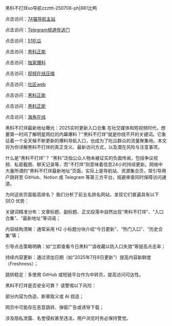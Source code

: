 黑料不打烊so导航zzzttt-250708-ph|881比鸭

点击访问：<a href="https://74mao.com/">74猫导航主站</a>

点击访问：<a href="https://74mao.com/">Telegram频道传送门</a>

点击访问：<a href="https://ji333.pages.dev/">51吃瓜</a>

点击访问：<a href="https://ji99.pages.dev/">黑料正能</a>

点击访问：<a href="https://gdas.pages.dev/">独家爆料</a>

点击访问：<a href="https://jha.pages.dev/">视频在线压缩</a>

点击访问：<a href="https://sdbsd.pages.dev/">社区web</a>

点击访问：<a href="https://gbs-3wd.pages.dev/">黑料正能</a>

点击访问：<a href="https://sdfsh.pages.dev/">黑料正能</a>

点击访问：<a href="https://ert-6he.pages.dev/">海角在线</a>

黑料不打烊最新地址曝光｜2025实时更新入口合集
在社交媒体和短视频时代，想要第一时间了解明星网红的内幕爆料？“黑料不打烊”就是你绕不开的关键词。它象征着一个全天候不断更新的爆料导航入口，也成为了吃瓜群众的流量聚集地。本文将为你详解黑料不打烊的真正含义、最新访问方式，以及潜在风险与注意事项。

什么是“黑料不打烊”？
“黑料”泛指公众人物未被证实的负面传闻，包括争议视频、私密截图、聊天记录等，而“不打烊”则意味着信息24小时持续更新。网络中大量所谓的“黑料不打烊最新地址”页面，实际上是导航站、资源集合页，常引导用户跳转至 GitHub、Notion 或 Telegram 等第三方平台，规避审查同时保障访问通道。

为何这些页面能高排名？
我们分析了前五名排名网站，发现它们普遍具有以下 SEO 优势：

关键词精准分布：文章标题、副标题、正文段落中自然出现“黑料不打烊”、“入口合集”、“最新地址”等词语；

内容结构清晰：通常采用 H2 小标题分块介绍“今日更新”、“热门入口”、“历史合集”等；

引导点击策略明确：如“立即查看今日黑料”“请收藏以防入口失效”等提高点击率；

持续内容更新：通过添加日期（如“2025年7月8日更新”）提高内容新鲜度（Freshness）；

跳转稳定：多使用 GitHub 或短链平台作为中转页，提高访问可达性。

黑料不打烊是否安全可靠？
请警惕以下风险：

部分内容为伪造、断章取义或 AI 捏造；

网页中可能存在恶意跳转、弹窗广告或诱导下载；

涉及隐私泄露、名誉侵权甚至违法，用户浏览时务必保持警觉。


